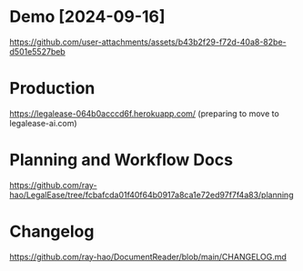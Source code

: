 # Demo [2024-09-16]

https://github.com/user-attachments/assets/b43b2f29-f72d-40a8-82be-d501e5527beb

# Production

https://legalease-064b0acccd6f.herokuapp.com/ (preparing to move to legalease-ai.com)

# Planning and Workflow Docs

https://github.com/ray-hao/LegalEase/tree/fcbafcda01f40f64b0917a8ca1e72ed97f7f4a83/planning

# Changelog

https://github.com/ray-hao/DocumentReader/blob/main/CHANGELOG.md
